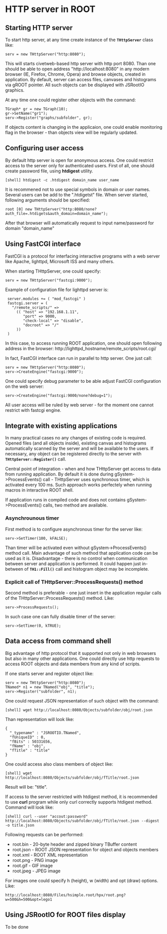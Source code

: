 # HTTP server in ROOT


## Starting HTTP server

To start http server, at any time  create instance
of the **`THttpServer`** class like: 

``` {.cpp}
serv = new THttpServer("http:8080");
```

This will starts civetweb-based http server with http port 8080.
Than one should be able to open address "http://localhost:8080"
in any modern browser (IE, Firefox, Chrome, Opera) and browse objects,
created in application. By default, server can access files, canvases 
and histograms via gROOT pointer. All such objects can be displayed with
JSRootIO graphics. 

At any time one could register other objects with the command:

``` {.cpp}
TGraph* gr = new TGraph(10);
gr->SetName("gr1");
serv->Register("graphs/subfolder", gr);
```

If objects content is changing in the applicaion, one could
enable monitoring flag in the browser - than objects view will be regularly updated.
   

## Configuring user access

By default http server is open for anonymous access. 
One could restrict access to the server only for authenticated users.
First of all, one should create password file, using **htdigest** utility.  

``` {.sh}
[shell] htdigest -c .htdigest domain_name user_name
```

It is recommened not to use special symbols in domain or user names.
Several users can be add to the ".htdigetst" file. When server started,
following arguments should be specified:

``` {.cpp}
root [0] new THttpServer("http:8080/none?auth_file=.htdigets&auth_domain=domain_name");
```

After that browser will automatically request to input name/password for domain "domain_name"


## Using FastCGI interface

FastCGI is a protocol for interfacing interactive programs with a web server like 
Apache, lighttpd, Microsoft ISS and many others.

When starting THttpServer, one could specify:

``` {.cpp}
serv = new THttpServer("fastcgi:9000");
```

Example of configuration file for lighttpd server is:

``` {.txt}
 server.modules += ( "mod_fastcgi" )
 fastcgi.server = (
   "/remote_scripts/" =>
     (( "host" => "192.168.1.11",
        "port" => 9000,
        "check-local" => "disable",
        "docroot" => "/"
     ))
 )
```

In this case, to access running ROOT application, one should open 
following address in the browser:
    http://lighttpd_hostname/remote_scripts/root.cgi/

In fact, FastCGI interface can run in parallel to http server.
One just call: 

``` {.cpp}
serv = new THttpServer("http:8080");
serv->CreateEngine("fastcgi:9000");
```

One could specify debug parameter to be able adjust FastCGI configuration on the web server:

``` {.cpp}
serv->CreateEngine("fastcgi:9000/none?debug=1");
```
 
All user access will be ruled by web server - 
for the moment one cannot restrict with fastcgi engine. 


## Integrate with existing applications

In many practical cases no any changes of existing code is required.
Opened files (and all objects inside), existing canvas and histograms automatically
scanned by the server and will be available to the users.
If necessary, any object can be registered directly to the server with **`THttpServer::Register()`** call.

Central point of integration - when and how THttpServer get access to data from running application.
By default it is done during gSystem->ProcessEvents() call - THttpServer uses synchronous timer,
which is activated every 100 ms. Such approach works perfectely when running macros in interactive ROOT shell.

If application runs in compiled code and does not contains gSystem->ProcessEvents() calls, 
two method are available. 

### Asynchrounous timer

First method is to configure asynchronous timer for the server like:

``` {.cpp}
serv->SetTimer(100, kFALSE);
```

Than timer will be activated even without gSystem->ProcessEvents() method call. 
Main advantage of such method that application code can be used as it is.
Disadvantage - there is no control when communication between server and application is performed.
It could happen just in-between of **`TH1::Fill()`** call and histogram object may be incomplete.


### Explicit call of THttpServer::ProcessRequests() method

Second method is preferable - one just insert in the application
regular calls of the THttpServer::ProcessRequests() method. Like:  

``` {.cpp}
serv->ProcessRequests();
```

In such case one can fully disable timer of the server:

``` {.cpp}
serv->SetTimer(0, kTRUE);
```



## Data access from command shell

Big advantage of http protocol that it supported not only in web browsers 
but also in many other applications. 
One could directly use http requests to access 
ROOT objects and data members from any kind of scripts. 

If one starts server and register object like:


``` {.cpp}
serv = new THttpServer("http:8080");
TNamed* n1 = new TNamed("obj", "title");
serv->Register("subfolder", n1);
```

One could request JSON representation of such object with the command:

``` {.sh}
[shell] wget http://localhost:8080/Objects/subfolder/obj/root.json
```

Than representation will look like:

``` {.json}
{
  "_typename" : "JSROOTIO.TNamed",
  "fUniqueID" : 0,
  "fBits" : 50331656,
  "fName" : "obj",
  "fTitle" : "title"
}
```

One could access also class members of object like:

``` {.sh}
[shell] wget http://localhost:8080/Objects/subfolder/obj/fTitle/root.json
```
  
Result will be: "title".

If access to the server restricted with htdigest method,
it is recommended to use **curl** program while only curl correctly supports htdigest method.
Command will look like:

``` {.sh}
[shell] curl --user "accout:password" http://localhost:8080/Objects/subfolder/obj/fTitle/root.json --digest -o title.json
```

Following requests can be performed:
   * root.bin  - 20-byte header and zipped binary TBuffer content
   * root.json - ROOT JSON representation for object and objects members
   * root.xml  - ROOT XML representation   
   * root.png  - PNG image   
   * root.gif  - GIF image   
   * root.jpeg - JPEG image   

For images one could specify h (height), w (width) and opt (draw) options. Like:

``` {.sh}
http://localhost:8080/Files/hsimple.root/hpx/root.png?w=500&h=500&opt=lego1
```


## Using JSRootIO for ROOT files display

To be done
